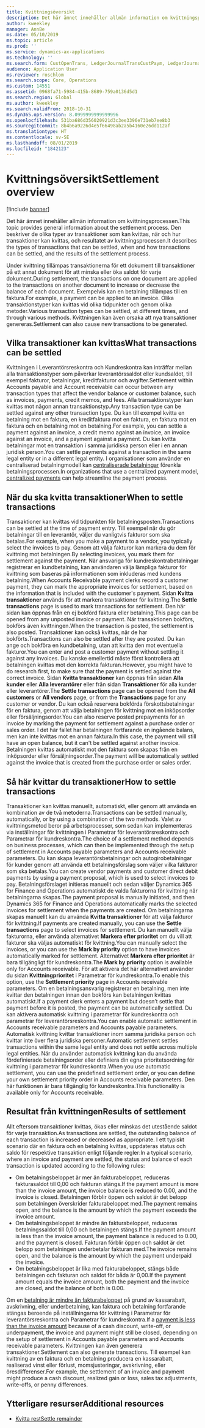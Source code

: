 ```yaml
---
title: Kvittningsöversikt
description: Det här ämnet innehåller allmän information om kvittningsprocessen. Den beskriver de olika typer av transaktioner som kan kvittas, när och hur transaktioner kan kvittas, och resultatet av kvittningsprocessen.
author: kweekley
manager: AnnBe
ms.date: 05/10/2019
ms.topic: article
ms.prod: ''
ms.service: dynamics-ax-applications
ms.technology: ''
ms.search.form: CustOpenTrans, LedgerJournalTransCustPaym, LedgerJournalTransVendPaym, VendOpenTrans
audience: Application User
ms.reviewer: roschlom
ms.search.scope: Core, Operations
ms.custom: 14551
ms.assetid: 0968fa71-5984-415b-8689-759a0136d5d1
ms.search.region: Global
ms.author: kweekley
ms.search.validFrom: 2018-10-31
ms.dyn365.ops.version: 8.0999999999999996
ms.openlocfilehash: 531ba686d356020921d3c3ee3396e731eb7ee8b3
ms.sourcegitcommit: 8b4b6a9226d4e5f66498ab2a5b4160e26dd112af
ms.translationtype: HT
ms.contentlocale: sv-SE
ms.lasthandoff: 08/01/2019
ms.locfileid: "1842123"
---
```

# <a name="settlement-overview"></a><span data-ttu-id="3035e-104">Kvittningsöversikt</span><span class="sxs-lookup"><span data-stu-id="3035e-104">Settlement overview</span></span>

[!include [banner](../includes/banner.md)]

<span data-ttu-id="3035e-105">Det här ämnet innehåller allmän information om kvittningsprocessen.</span><span class="sxs-lookup"><span data-stu-id="3035e-105">This topic provides general information about the settlement process.</span></span> <span data-ttu-id="3035e-106">Den beskriver de olika typer av transaktioner som kan kvittas, när och hur transaktioner kan kvittas, och resultatet av kvittningsprocessen.</span><span class="sxs-lookup"><span data-stu-id="3035e-106">It describes the types of transactions that can be settled, when and how transactions can be settled, and the results of the settlement process.</span></span>

<span data-ttu-id="3035e-107">Under kvittning tillämpas transaktionerna för ett dokument till transaktioner på ett annat dokument för att minska eller öka saldot för varje dokument.</span><span class="sxs-lookup"><span data-stu-id="3035e-107">During settlement, the transactions on one document are applied to the transactions on another document to increase or decrease the balance of each document.</span></span> <span data-ttu-id="3035e-108">Exempelvis kan en betalning tillämpas till en faktura.</span><span class="sxs-lookup"><span data-stu-id="3035e-108">For example, a payment can be applied to an invoice.</span></span> <span data-ttu-id="3035e-109">Olika transaktionstyper kan kvittas vid olika tidpunkter och genom olika metoder.</span><span class="sxs-lookup"><span data-stu-id="3035e-109">Various transaction types can be settled, at different times, and through various methods.</span></span> <span data-ttu-id="3035e-110">Kvittningen kan även orsaka att nya transaktioner genereras.</span><span class="sxs-lookup"><span data-stu-id="3035e-110">Settlement can also cause new transactions to be generated.</span></span>

## <a name="what-transactions-can-be-settled"></a><span data-ttu-id="3035e-111">Vilka transaktioner kan kvittas</span><span class="sxs-lookup"><span data-stu-id="3035e-111">What transactions can be settled</span></span>
<span data-ttu-id="3035e-112">Kvittningen i Leverantörsreskontra och Kundreskontra kan inträffar mellan alla transaktionstyper som påverkar leverantörssaldot eller kundsaldot, till exempel fakturor, betalningar, kreditfakturor och avgifter.</span><span class="sxs-lookup"><span data-stu-id="3035e-112">Settlement within Accounts payable and Account receivable can occur between any transaction types that affect the vendor balance or customer balance, such as invoices, payments, credit memos, and fees.</span></span> <span data-ttu-id="3035e-113">Alla transaktionstyper kan kvittas mot någon annan transaktionstyp.</span><span class="sxs-lookup"><span data-stu-id="3035e-113">Any transaction type can be settled against any other transaction type.</span></span> <span data-ttu-id="3035e-114">Du kan till exempel kvitta en betalning mot en faktura, en kreditfaktura mot en faktura, en faktura mot en faktura och en betalning mot en betalning.</span><span class="sxs-lookup"><span data-stu-id="3035e-114">For example, you can settle a payment against an invoice, a credit memo against an invoice, an invoice against an invoice, and a payment against a payment.</span></span> <span data-ttu-id="3035e-115">Du kan kvitta betalningar mot en transaktion i samma juridiska person eller i en annan juridisk person.</span><span class="sxs-lookup"><span data-stu-id="3035e-115">You can settle payments against a transaction in the same legal entity or in a different legal entity.</span></span> <span data-ttu-id="3035e-116">I organisationer som använder en centraliserad betalningmodell kan [centraliserade betalningar](set-up-centralized-payments.md) förenkla betalningsprocessen.</span><span class="sxs-lookup"><span data-stu-id="3035e-116">In organizations that use a centralized payment model, [centralized payments](set-up-centralized-payments.md) can help streamline the payment process.</span></span>

## <a name="when-to-settle-transactions"></a><span data-ttu-id="3035e-117">När du ska kvitta transaktioner</span><span class="sxs-lookup"><span data-stu-id="3035e-117">When to settle transactions</span></span>
<span data-ttu-id="3035e-118">Transaktioner kan kvittas vid tidpunkten för betalningsposten.</span><span class="sxs-lookup"><span data-stu-id="3035e-118">Transactions can be settled at the time of payment entry.</span></span> <span data-ttu-id="3035e-119">Till exempel när du gör betalningar till en leverantör, väljer du vanligtvis fakturor som ska betalas.</span><span class="sxs-lookup"><span data-stu-id="3035e-119">For example, when you make a payment to a vendor, you typically select the invoices to pay.</span></span> <span data-ttu-id="3035e-120">Genom att välja fakturor kan markera du dem för kvittning mot betalningen.</span><span class="sxs-lookup"><span data-stu-id="3035e-120">By selecting invoices, you mark them for settlement against the payment.</span></span> <span data-ttu-id="3035e-121">När ansvariga för kundreskontrabetalningar registrerar en kundbetalning, kan användaren välja lämpliga fakturor för kvittning som baseras på informationen som inkluderas med kundens betalning.</span><span class="sxs-lookup"><span data-stu-id="3035e-121">When Accounts Receivable payment clerks record a customer payment, they can mark the appropriate invoices for settlement, based on the information that is included with the customer's payment.</span></span> <span data-ttu-id="3035e-122">Sidan **Kvitta transaktioner** används för att markera transaktioner för kvittning.</span><span class="sxs-lookup"><span data-stu-id="3035e-122">The **Settle transactions** page is used to mark transactions for settlement.</span></span> <span data-ttu-id="3035e-123">Den här sidan kan öppnas från en ej bokförd faktura eller betalning.</span><span class="sxs-lookup"><span data-stu-id="3035e-123">This page can be opened from any unposted invoice or payment.</span></span> <span data-ttu-id="3035e-124">När transaktionen bokförs, bokförs även kvittningen.</span><span class="sxs-lookup"><span data-stu-id="3035e-124">When the transaction is posted, the settlement is also posted.</span></span> <span data-ttu-id="3035e-125">Transaktioner kan också kvittas, när de har bokförts.</span><span class="sxs-lookup"><span data-stu-id="3035e-125">Transactions can also be settled after they are posted.</span></span> <span data-ttu-id="3035e-126">Du kan ange och bokföra en kundbetalning, utan att kvitta den mot eventuella fakturor.</span><span class="sxs-lookup"><span data-stu-id="3035e-126">You can enter and post a customer payment without settling it against any invoices.</span></span> <span data-ttu-id="3035e-127">Du kanske emellertid måste först kontrollera att betalningen kvittas mot den korrekta fakturan.</span><span class="sxs-lookup"><span data-stu-id="3035e-127">However, you might have to do research first, to make sure that the payment is settled against the correct invoice.</span></span> <span data-ttu-id="3035e-128">Sidan **Kvitta transaktioner** kan öppnas från sidan **Alla kunder** eller **Alla leverantörer** eller från sidan **Transaktioner** för alla kunder eller leverantörer.</span><span class="sxs-lookup"><span data-stu-id="3035e-128">The **Settle transactions** page can be opened from the **All customers** or **All vendors** page, or from the **Transactions** page for any customer or vendor.</span></span> <span data-ttu-id="3035e-129">Du kan också reservera bokförda förskottsbetalningar för en faktura, genom att välja betalningen för kvittning mot en inköpsorder eller försäljningsorder.</span><span class="sxs-lookup"><span data-stu-id="3035e-129">You can also reserve posted prepayments for an invoice by marking the payment for settlement against a purchase order or sales order.</span></span> <span data-ttu-id="3035e-130">I det här fallet har betalningen fortfarande en ingående balans, men kan inte kvittas mot en annan faktura.</span><span class="sxs-lookup"><span data-stu-id="3035e-130">In this case, the payment will still have an open balance, but it can't be settled against another invoice.</span></span> <span data-ttu-id="3035e-131">Betalningen kvittas automatiskt mot den faktura som skapas från en inköpsorder eller försäljningsorder.</span><span class="sxs-lookup"><span data-stu-id="3035e-131">The payment will be automatically settled against the invoice that is created from the purchase order or sales order.</span></span>

## <a name="how-to-settle-transactions"></a><span data-ttu-id="3035e-132">Så här kvittar du transaktioner</span><span class="sxs-lookup"><span data-stu-id="3035e-132">How to settle transactions</span></span>
<span data-ttu-id="3035e-133">Transaktioner kan kvittas manuellt, automatiskt, eller genom att använda en kombination av de två metoderna.</span><span class="sxs-lookup"><span data-stu-id="3035e-133">Transactions can be settled manually, automatically, or by using a combination of the two methods.</span></span> <span data-ttu-id="3035e-134">Valet av kvittningsmetod beror på arbetsprocesser, som sedan kan implementeras via inställningar för kvittningen i Parametrar för leverantörsreskontra och Parametrar för kundreskontra.</span><span class="sxs-lookup"><span data-stu-id="3035e-134">The choice of a settlement method depends on business processes, which can then be implemented through the setup of settlement in Accounts payable parameters and Accounts receivable parameters.</span></span> <span data-ttu-id="3035e-135">Du kan skapa leverantörsbetalningar och autogirobetalningar för kunder genom att använda ett betalningsförslag som väljer vilka fakturor som ska betalas.</span><span class="sxs-lookup"><span data-stu-id="3035e-135">You can create vendor payments and customer direct debit payments by using a payment proposal, which is used to select invoices to pay.</span></span> <span data-ttu-id="3035e-136">Betalningsförslaget initieras manuellt och sedan väljer Dynamics 365 for Finance and Operations automatiskt de valda fakturorna för kvittning när betalningarna skapas.</span><span class="sxs-lookup"><span data-stu-id="3035e-136">The payment proposal is manually initiated, and then Dynamics 365 for Finance and Operations automatically marks the selected invoices for settlement when the payments are created.</span></span> <span data-ttu-id="3035e-137">Om betalningarna skapas manuellt kan du använda **Kvitta transaktioner** för att välja fakturor för kvittning.</span><span class="sxs-lookup"><span data-stu-id="3035e-137">If payments are created manually, you can use the **Settle transactions** page to select invoices for settlement.</span></span> <span data-ttu-id="3035e-138">Du kan manuellt välja fakturorna, eller använda alternativet **Markera efter prioritet** om du vill att fakturor ska väljas automatiskt för kvittning.</span><span class="sxs-lookup"><span data-stu-id="3035e-138">You can manually select the invoices, or you can use the **Mark by priority** option to have invoices automatically marked for settlement.</span></span> <span data-ttu-id="3035e-139">Alternativet **Markera efter prioritet** är bara tillgängligt för kundreskontra.</span><span class="sxs-lookup"><span data-stu-id="3035e-139">The **Mark by priority** option is available only for Accounts receivable.</span></span> <span data-ttu-id="3035e-140">För att aktivera det här alternativet använder du sidan **Kvittningprioritet** i Parametrar för kundreskontra.</span><span class="sxs-lookup"><span data-stu-id="3035e-140">To enable this option, use the **Settlement priority** page in Accounts receivable parameters.</span></span> <span data-ttu-id="3035e-141">Om en betalningsansvarig registrerar en betalning, men inte kvittar den betalningen innan den bokförs kan betalningen kvittas automatiskt.</span><span class="sxs-lookup"><span data-stu-id="3035e-141">If a payment clerk enters a payment but doesn’t settle that payment before it is posted, the payment can be automatically settled.</span></span> <span data-ttu-id="3035e-142">Du kan aktivera automatisk kvittning i parametrar för kundreskontra och parametrar för leverantörsreskontra.</span><span class="sxs-lookup"><span data-stu-id="3035e-142">You can enable automatic settlement in Accounts receivable parameters and Accounts payable parameters.</span></span> <span data-ttu-id="3035e-143">Automatisk kvittning kvittar transaktioner inom samma juridiska person och kvittar inte över flera juridiska personer.</span><span class="sxs-lookup"><span data-stu-id="3035e-143">Automatic settlement settles transactions within the same legal entity and does not settle across multiple legal entities.</span></span> <span data-ttu-id="3035e-144">När du använder automatisk kvittning kan du använda fördefinierade betalningsorder eller definiera din egna prioritetsordning för kvittning i parametrar för kundreskontra.</span><span class="sxs-lookup"><span data-stu-id="3035e-144">When you use automatic settlement, you can use the predefined settlement order, or you can define your own settlement priority order in Accounts receivable parameters.</span></span> <span data-ttu-id="3035e-145">Den här funktionen är bara tillgänglig för kundreskontra.</span><span class="sxs-lookup"><span data-stu-id="3035e-145">This functionality is available only for Accounts receivable.</span></span>

## <a name="results-of-settlement"></a><span data-ttu-id="3035e-146">Resultat från kvittningen</span><span class="sxs-lookup"><span data-stu-id="3035e-146">Results of settlement</span></span>
<span data-ttu-id="3035e-147">Allt eftersom transaktioner kvittas, ökas eller minskas det utestående saldot för varje transaktion.</span><span class="sxs-lookup"><span data-stu-id="3035e-147">As transactions are settled, the outstanding balance of each transaction is increased or decreased as appropriate.</span></span> <span data-ttu-id="3035e-148">I ett typiskt scenario där en faktura och en betalning kvittas, uppdateras status och saldo för respektive transaktion enligt följande regler:</span><span class="sxs-lookup"><span data-stu-id="3035e-148">In a typical scenario, where an invoice and payment are settled, the status and balance of each transaction is updated according to the following rules:</span></span>

-   <span data-ttu-id="3035e-149">Om betalningsbeloppet är mer än fakturabeloppet, reduceras fakturasaldot till 0,00 och fakturan stängs.</span><span class="sxs-lookup"><span data-stu-id="3035e-149">If the payment amount is more than the invoice amount, the invoice balance is reduced to 0.00, and the invoice is closed.</span></span> <span data-ttu-id="3035e-150">Betalningen förblir öppen och saldot är det belopp som betalningen överskrider fakturabeloppet med.</span><span class="sxs-lookup"><span data-stu-id="3035e-150">The payment remains open, and the balance is the amount by which the payment exceeds the invoice amount.</span></span>
-   <span data-ttu-id="3035e-151">Om betalningsbeloppet är mindre än fakturabeloppet, reduceras betalningssaldot till 0,00 och betalningen stängs.</span><span class="sxs-lookup"><span data-stu-id="3035e-151">If the payment amount is less than the invoice amount, the payment balance is reduced to 0.00, and the payment is closed.</span></span> <span data-ttu-id="3035e-152">Fakturan förblir öppen och saldot är det belopp som betalningen underbetalar fakturan med.</span><span class="sxs-lookup"><span data-stu-id="3035e-152">The invoice remains open, and the balance is the amount by which the payment underpaid the invoice.</span></span>
-   <span data-ttu-id="3035e-153">Om betalningsbeloppet är lika med fakturabeloppet, stängs både betalningen och fakturan och saldot för båda är 0,00.</span><span class="sxs-lookup"><span data-stu-id="3035e-153">If the payment amount equals the invoice amount, both the payment and the invoice are closed, and the balance of both is 0.00.</span></span>

<span data-ttu-id="3035e-154">Om en [betalning är mindre än fakturabeloppet](../accounts-payable/vendor-payments-partial-amount.md) på grund av kassarabatt, avskrivning, eller underbetalning, kan faktura och betalning fortfarande stängas beroende på inställningarna för kvittning i Parametrar för leverantörsreskontra och Parametrar för kundreskontra.</span><span class="sxs-lookup"><span data-stu-id="3035e-154">If a [payment is less than the invoice amount](../accounts-payable/vendor-payments-partial-amount.md) because of a cash discount, write-off, or underpayment, the invoice and payment might still be closed, depending on the setup of settlement in Accounts payable parameters and Accounts receivable parameters.</span></span> <span data-ttu-id="3035e-155">Kvittningen kan även generera transaktioner.</span><span class="sxs-lookup"><span data-stu-id="3035e-155">Settlement can also generate transactions.</span></span> <span data-ttu-id="3035e-156">Till exempel kan kvittning av en faktura och en betalning producera en kassarabatt, realiserad vinst eller förlust, momsjusteringar, avskrivning, eller öresdifferenser.</span><span class="sxs-lookup"><span data-stu-id="3035e-156">For example, the settlement of an invoice and payment might produce a cash discount, realized gain or loss, sales tax adjustments, write-offs, or penny differences.</span></span>


## <a name="additional-resources"></a><span data-ttu-id="3035e-157">Ytterligare resurser</span><span class="sxs-lookup"><span data-stu-id="3035e-157">Additional resources</span></span>
- [<span data-ttu-id="3035e-158">Kvitta rest</span><span class="sxs-lookup"><span data-stu-id="3035e-158">Settle remainder</span></span>](settle-remainder.md)

